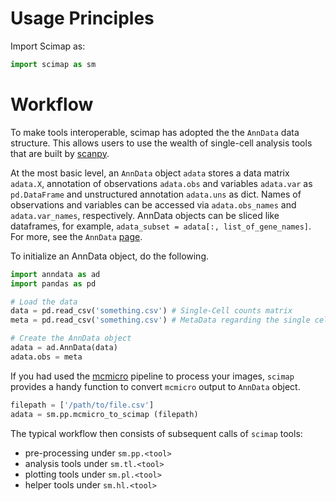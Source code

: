 # Usage Principles

Import Scimap as:

```python
import scimap as sm
```

# Workflow

To make tools interoperable, scimap has adopted the the `AnnData` data structure. This allows users to use the wealth of single-cell analysis tools that are built by [scanpy](https://scanpy.readthedocs.io/en/stable/index.html).

At the most basic level, an `AnnData` object `adata` stores a data matrix `adata.X`, annotation of observations `adata.obs` and variables `adata.var` as `pd.DataFrame` and unstructured annotation `adata.uns` as dict. Names of observations and variables can be accessed via `adata.obs_names` and `adata.var_names`, respectively. AnnData objects can be sliced like dataframes, for example, `adata_subset = adata[:, list_of_gene_names]`. For more, see the `AnnData` [page](https://anndata.readthedocs.io/en/stable/anndata.AnnData.html#anndata.AnnData).

To initialize an AnnData object, do the following.

```python
import anndata as ad
import pandas as pd

# Load the data
data = pd.read_csv('something.csv') # Single-Cell counts matrix
meta = pd.read_csv('something.csv') # MetaData regarding the single cells, such as cellular coordinates

# Create the AnnData object
adata = ad.AnnData(data)
adata.obs = meta

```

If you had used the [mcmicro](https://github.com/labsyspharm/mcmicro-nf) pipeline to process your images, `scimap` provides a handy function to convert `mcmicro` output to `AnnData` object.

```python
filepath = ['/path/to/file.csv']
adata = sm.pp.mcmicro_to_scimap (filepath)

```

The typical workflow then consists of subsequent calls of `scimap` tools:

- pre-processing under `sm.pp.<tool>`
- analysis tools under `sm.tl.<tool>`
- plotting tools under `sm.pl.<tool>`
- helper tools under `sm.hl.<tool>`
